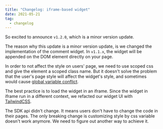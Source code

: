 ```yaml
---
title: "Changelog: iframe-based widget"
date: 2021-05-21
tag:
  - changelog
---
```


So excited to announce `v1.2.0`, which is a minor version update.

The reason why this update is a minor version update, is we changed the implementation of the comment widget. In `v1.1.x`, the widget will be appended on the DOM element directly on your page. 

In order to not affect the style on users' page, we need to use scoped css and give the element a scoped class name. But it doesn't solve the problem that the user's page style will affect the widget's style, and sometimes would cause [global variable conflict](https://github.com/fluid-dev/hexo-theme-fluid/pull/480#issuecomment-840296743).

The best practice is to load the widget in an iframe. Since the widget in iframe run in a different context, we refacted our widget UI with [TailwindCSS](https://tailwindcss.com/).

The SDK api didn't change. It means users don't have to change the code in their pages. The only breaking change is customizing style by css variable doesn't work anymore. We need to figure out another way to achieve it.